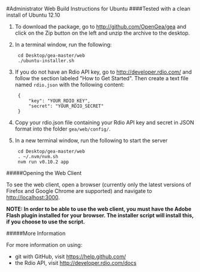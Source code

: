 #Administrator Web Build Instructions for Ubuntu
####Tested with a clean install of Ubuntu 12.10


1. To download the package, go to <http://github.com/OpenGea/gea> and click on the Zip button on the left and unzip the archive to the desktop.

2. In a terminal window, run the following: 
		
		cd Desktop/gea-master/web
		./ubuntu-installer.sh 

3. If you do not have an Rdio API key, go to <http://developer.rdio.com/> and follow the section labeled "How to Get Started". Then create a text file named `rdio.json` with the following content:

		{
  			"key": "YOUR_RDIO_KEY",
  			"secret": "YOUR_RDIO_SECRET"
		}

4. Copy your rdio.json file containing your Rdio API key and secret in JSON format into the folder `gea/web/config/`.

5. In a new terminal window, run the following to start the server

		cd Desktop/gea-master/web
		. ~/.nvm/nvm.sh
		nvm run v0.10.2 app

#####Opening the Web Client

To see the web client, open a browser (currently only the latest versions of Firefox and Google Chrome are supported) and navigate to <http://localhost:3000>. 

**NOTE: In order to be able to use the web client, you must have the Adobe Flash plugin installed for your browser. The installer script will install this, if you choose to use the script.**

#####More Information

For more information on using:
* git with GitHub, visit <https://help.github.com/>
* the Rdio API, visit <http://developer.rdio.com/docs>

